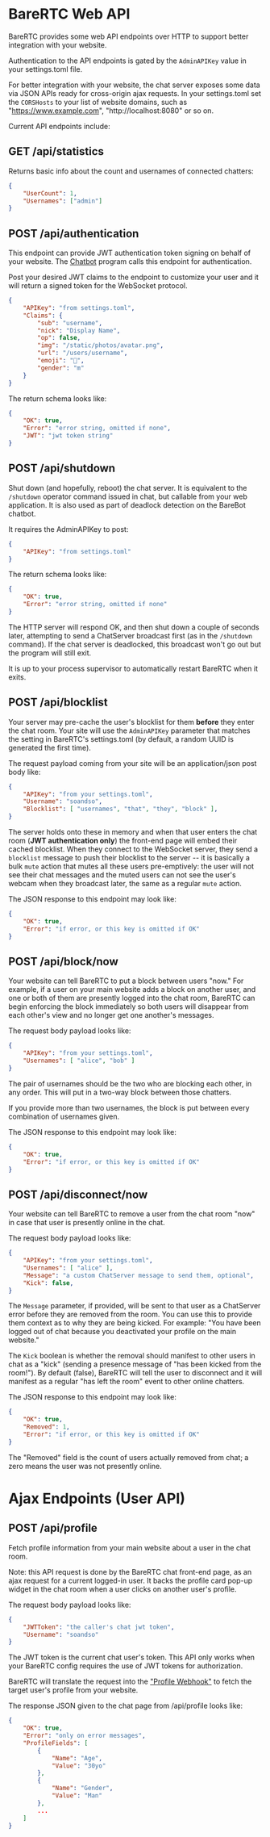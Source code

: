 # BareRTC Web API

BareRTC provides some web API endpoints over HTTP to support better integration with your website.

Authentication to the API endpoints is gated by the `AdminAPIKey` value in your settings.toml file.

For better integration with your website, the chat server exposes some data via JSON APIs ready for cross-origin ajax requests. In your settings.toml set the `CORSHosts` to your list of website domains, such as "https://www.example.com", "http://localhost:8080" or so on.

Current API endpoints include:

## GET /api/statistics

Returns basic info about the count and usernames of connected chatters:

```json
{
    "UserCount": 1,
    "Usernames": ["admin"]
}
```

## POST /api/authentication

This endpoint can provide JWT authentication token signing on behalf of your website. The [Chatbot](Chatbot.md) program calls this endpoint for authentication.

Post your desired JWT claims to the endpoint to customize your user and it will return a signed token for the WebSocket protocol.

```json
{
    "APIKey": "from settings.toml",
    "Claims": {
        "sub": "username",
        "nick": "Display Name",
        "op": false,
        "img": "/static/photos/avatar.png",
        "url": "/users/username",
        "emoji": "🤖",
        "gender": "m"
    }
}
```

The return schema looks like:

```json
{
    "OK": true,
    "Error": "error string, omitted if none",
    "JWT": "jwt token string"
}
```

## POST /api/shutdown

Shut down (and hopefully, reboot) the chat server. It is equivalent to the `/shutdown` operator command issued in chat, but callable from your web application. It is also used as part of deadlock detection on the BareBot chatbot.

It requires the AdminAPIKey to post:

```json
{
    "APIKey": "from settings.toml"
}
```

The return schema looks like:

```json
{
    "OK": true,
    "Error": "error string, omitted if none"
}
```

The HTTP server will respond OK, and then shut down a couple of seconds later, attempting to send a ChatServer broadcast first (as in the `/shutdown` command). If the chat server is deadlocked, this broadcast won't go out but the program will still exit.

It is up to your process supervisor to automatically restart BareRTC when it exits.

## POST /api/blocklist

Your server may pre-cache the user's blocklist for them **before** they
enter the chat room. Your site will use the `AdminAPIKey` parameter that
matches the setting in BareRTC's settings.toml (by default, a random UUID
is generated the first time).

The request payload coming from your site will be an application/json
post body like:

```json
{
    "APIKey": "from your settings.toml",
    "Username": "soandso",
    "Blocklist": [ "usernames", "that", "they", "block" ],
}
```

The server holds onto these in memory and when that user enters the chat
room (**JWT authentication only**) the front-end page will embed their
cached blocklist. When they connect to the WebSocket server, they send a
`blocklist` message to push their blocklist to the server -- it is
basically a bulk `mute` action that mutes all these users pre-emptively:
the user will not see their chat messages and the muted users can not see
the user's webcam when they broadcast later, the same as a regular `mute`
action.

The JSON response to this endpoint may look like:

```json
{
    "OK": true,
    "Error": "if error, or this key is omitted if OK"
}
```

## POST /api/block/now

Your website can tell BareRTC to put a block between users "now." For
example, if a user on your main website adds a block on another user,
and one or both of them are presently logged into the chat room, BareRTC
can begin enforcing the block immediately so both users will disappear
from each other's view and no longer get one another's messages.

The request body payload looks like:

```json
{
    "APIKey": "from your settings.toml",
    "Usernames": [ "alice", "bob" ]
}
```

The pair of usernames should be the two who are blocking each other, in
any order. This will put in a two-way block between those chatters.

If you provide more than two usernames, the block is put between every
combination of usernames given.

The JSON response to this endpoint may look like:

```json
{
    "OK": true,
    "Error": "if error, or this key is omitted if OK"
}
```

## POST /api/disconnect/now

Your website can tell BareRTC to remove a user from the chat room "now"
in case that user is presently online in the chat.

The request body payload looks like:

```json
{
    "APIKey": "from your settings.toml",
    "Usernames": [ "alice" ],
    "Message": "a custom ChatServer message to send them, optional",
    "Kick": false,
}
```

The `Message` parameter, if provided, will be sent to that user as a
ChatServer error before they are removed from the room. You can use this
to provide them context as to why they are being kicked. For example:
"You have been logged out of chat because you deactivated your profile on
the main website."

The `Kick` boolean is whether the removal should manifest to other users
in chat as a "kick" (sending a presence message of "has been kicked from
the room!"). By default (false), BareRTC will tell the user to disconnect
and it will manifest as a regular "has left the room" event to other online
chatters.

The JSON response to this endpoint may look like:

```json
{
    "OK": true,
    "Removed": 1,
    "Error": "if error, or this key is omitted if OK"
}
```

The "Removed" field is the count of users actually removed from chat; a zero
means the user was not presently online.

# Ajax Endpoints (User API)

## POST /api/profile

Fetch profile information from your main website about a user in the
chat room.

Note: this API request is done by the BareRTC chat front-end page, as an
ajax request for a current logged-in user. It backs the profile card pop-up
widget in the chat room when a user clicks on another user's profile.

The request body payload looks like:

```json
{
    "JWTToken": "the caller's chat jwt token",
    "Username": "soandso"
}
```

The JWT token is the current chat user's token. This API only works when
your BareRTC config requires the use of JWT tokens for authorization.

BareRTC will translate the request into the
["Profile Webhook"](Webhooks.md#Profile%20Webhook) to fetch the target
user's profile from your website.

The response JSON given to the chat page from /api/profile looks like:

```json
{
    "OK": true,
    "Error": "only on error messages",
    "ProfileFields": [
        {
            "Name": "Age",
            "Value": "30yo"
        },
        {
            "Name": "Gender",
            "Value": "Man"
        },
        ...
    ]
}
```